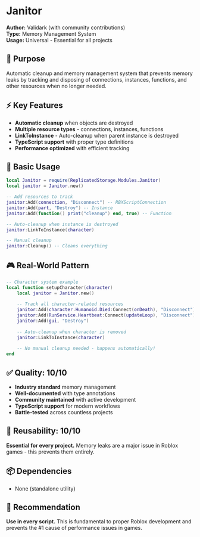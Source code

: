 # Janitor

**Author:** Validark (with community contributions)  
**Type:** Memory Management System  
**Usage:** Universal - Essential for all projects

## 🎯 Purpose
Automatic cleanup and memory management system that prevents memory leaks by tracking and disposing of connections, instances, functions, and other resources when no longer needed.

## ⚡ Key Features
- **Automatic cleanup** when objects are destroyed
- **Multiple resource types** - connections, instances, functions
- **LinkToInstance** - Auto-cleanup when parent instance is destroyed  
- **TypeScript support** with proper type definitions
- **Performance optimized** with efficient tracking

## 📝 Basic Usage
```lua
local Janitor = require(ReplicatedStorage.Modules.Janitor)
local janitor = Janitor.new()

-- Add resources to track
janitor:Add(connection, "Disconnect") -- RBXScriptConnection
janitor:Add(part, "Destroy") -- Instance
janitor:Add(function() print("cleanup") end, true) -- Function

-- Auto-cleanup when instance is destroyed
janitor:LinkToInstance(character)

-- Manual cleanup
janitor:Cleanup() -- Cleans everything
```

## 🎮 Real-World Pattern
```lua
-- Character system example
local function setupCharacter(character)
    local janitor = Janitor.new()
    
    -- Track all character-related resources
    janitor:Add(character.Humanoid.Died:Connect(onDeath), "Disconnect")
    janitor:Add(RunService.Heartbeat:Connect(updateLoop), "Disconnect")
    janitor:Add(gui, "Destroy")
    
    -- Auto-cleanup when character is removed
    janitor:LinkToInstance(character)
    
    -- No manual cleanup needed - happens automatically!
end
```

## ✅ **Quality: 10/10**
- **Industry standard** memory management
- **Well-documented** with type annotations
- **Community maintained** with active development
- **TypeScript support** for modern workflows
- **Battle-tested** across countless projects

## 🔧 **Reusability: 10/10**
**Essential for every project.** Memory leaks are a major issue in Roblox games - this prevents them entirely.

## 📦 Dependencies
- None (standalone utility)

## 🎯 Recommendation
**Use in every script.** This is fundamental to proper Roblox development and prevents the #1 cause of performance issues in games.